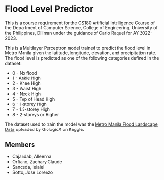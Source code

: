 # Flood Level Predictor
This is a course requirement for the CS180 Artificial Intelligence Course of the Department of Computer Science, College of Engineering, University of the Philippines, Diliman under the guidance of Carlo Raquel for AY 2022-2023.

This is a Multilayer Perceptron model trained to predict the flood level in Metro Manila given the latitude, longitude, elevation, and precipitation rate. The flood level is predicted as one of the following categories defined in the dataset:

* 0 - No flood
* 1 - Ankle High
* 2 - Knee High
* 3 - Waist High
* 4 - Neck High
* 5 - Top of Head High
* 6 - 1-storey High
* 7 - 1.5-storey High
* 8 - 2-storeys or Higher

The dataset used to train the model was the [Metro Manila Flood Landscape Data](https://www.kaggle.com/datasets/giologicx/aegisdataset) uploaded by GiologicX on Kaggle.

## Members
- Cajandab, Alleenna
- Orfiano, Zachary Claude
- Sanceda, Ieiaiel
- Sotto, Jose Lorenzo
